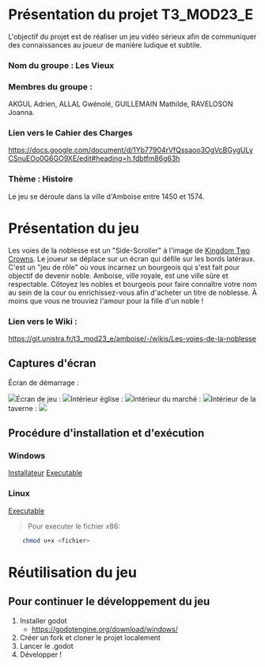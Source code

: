# Présentation du projet T3_MOD23_E

L'objectif du projet est de réaliser un jeu vidéo sérieux afin de communiquer des connaissances au joueur de manière ludique et subtile.
### Nom du groupe : Les Vieux
### Membres du groupe :
AKGUL Adrien, ALLAL Gwénolé, GUILLEMAIN Mathilde, RAVELOSON Joanna.
### Lien vers le Cahier des Charges
https://docs.google.com/document/d/1Yb77904rVfQssaoo3OgVcBGygULyCSnuEOo0G6GO9XE/edit#heading=h.fdbtfm86g63h

### Thème : Histoire
Le jeu se déroule dans la ville d'Amboise entre 1450 et 1574.

# Présentation du jeu

Les voies de la noblesse est un "Side-Scroller" à l'image de [Kingdom Two Crowns](https://www.youtube.com/watch?v=GnqjjY38anQ). Le joueur se déplace sur un écran qui défile sur les bords latéraux. C'est un "jeu de rôle" où vous incarnez un bourgeois qui s'est fait pour objectif de devenir noble. Amboise, ville royale, est une ville sûre et respectable. Côtoyez les nobles et bourgeois pour faire connaître votre nom au sein de la cour ou enrichissez-vous afin d'acheter un titre de noblesse. À moins que vous ne trouviez l'amour pour la fille d'un noble !
### Lien vers le Wiki :
https://git.unistra.fr/t3_mod23_e/amboise/-/wikis/Les-voies-de-la-noblesse

## Captures d'écran
Écran de démarrage :

![](https://lh7-us.googleusercontent.com/YB3w-cv6sR4c35C-RB4aZVatAkn4UyKI34TvCmnKscxvW-im3-0vozF--4UlEX9OrcMX_VL6tck_rOxkw3L9rsDVRtEa3Eu_PXyZ-WiaIkFMT1li2p6lUBtNjFZCAMFLlntFKslKPvPfeM46gN_BRWk)Écran de jeu :
![](https://lh7-us.googleusercontent.com/3PVP1hZq5guedldDWvVeaW42gDm47oVviln-xKkp2Rp9ysbvaIyCbhLE0yqQvsJmmVR-Bp2-ha5ttqpD_ZgtbXC-4W6RocrVx47FMSghQH6ZD1u70GaQBylZxB0EsChMCKHO2_sfggJdh12QZo-CDwQ)Intérieur église :
![](https://lh7-us.googleusercontent.com/d8CqSBkkGnWtG8vjJ8dz8f8QcJ2Y0Uu7ulXX2CCJGNwaLty4rJednL3JPnwjkJmzzextqKmXKg60dHwxfNu8rnoN4qkQsu9Z_DrCQBFIgjSqqc54hwvcuNcsPyst9WPLtspso6GcZWoeO2a45okcPhc)Intérieur du marché :
![](https://lh7-us.googleusercontent.com/fXUPsJwJK5b5F2B8tzrfyakhq9A0JU-WKhktmsjaEkQT_VDrGySD8jIy2fjT6XJgIS1RHqf9OoMSq1D9WLEO1z-lGT7czsA4Y4uVC8AIbXzjKZOWukSgmCEzvWCJBba2uN9Msf1cEGYiHqPEY-D1lWg)Intérieur de la taverne :
![](https://lh7-us.googleusercontent.com/7I9Ai0d_iwVq7O5M0TGblmh3RGfYrWN4_ddob9gn1AKqfgdFMuZn-WszBDDXqNq0n4wl-mEHvTtudTxJ1zFnk83XlxVPokvIJdw5BQhygVjZsuggFFiIala18x69nlKWhdUGdYJH-9TGYTJWebbvAcU)

## Procédure d'installation et d'exécution
### Windows 
[Installateur](https://git.unistra.fr/maguillemain/amboise-mathilde/-/tree/main/Installer)
[Executable](https://git.unistra.fr/maguillemain/amboise-mathilde/-/tree/main/Executables/Windows)
### Linux
[Executable](https://git.unistra.fr/maguillemain/amboise-mathilde/-/tree/main/Executables/Linux)
>Pour executer le fichier x86:
```bash
    chmod u+x <fichier>
```
# Réutilisation du jeu
## Pour continuer le développement du jeu

1. Installer godot
    - https://godotengine.org/download/windows/
2. Créer un fork et cloner le projet localement
3. Lancer le .godot
4. Développer !